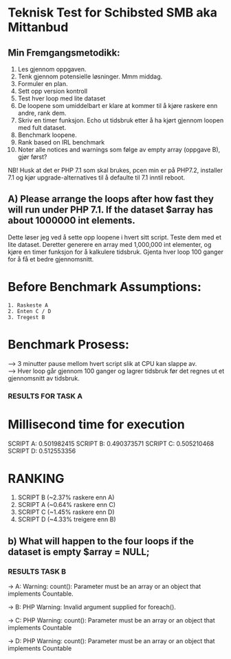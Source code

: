 # Teknisk Test for Schibsted SMB aka Mittanbud

## Min Fremgangsmetodikk:
1. Les gjennom oppgaven.
2. Tenk gjennom potensielle løsninger. Mmm middag.
3. Formuler en plan.
4. Sett opp version kontroll
5. Test hver loop med lite dataset
6. De loopene som umiddelbart er klare at kommer til å kjøre raskere enn andre, rank dem.
7. Skriv en timer funksjon. Echo ut tidsbruk etter å ha kjørt gjennom loopen med fult dataset.
8. Benchmark loopene.
9. Rank based on IRL benchmark
10. Noter alle notices and warnings som følge av empty array (oppgave B), gjør først?

NB! Husk at det er PHP 7.1 som skal brukes, pcen min er på PHP7.2, installer 7.1 og kjør upgrade-alternatives til å defaulte til 7.1 inntil reboot.



## A) Please arrange the loops after how fast they will run under PHP 7.1. If the dataset $array has about 1000000 int elements.

Dette løser jeg ved å sette opp loopene i hvert sitt script. Teste dem med et lite dataset.
Deretter generere en array med 1,000,000 int elementer, og kjøre en timer funksjon for å kalkulere tidsbruk.
Gjenta hver loop 100 ganger for å få et bedre gjennomsnitt.

# Before Benchmark Assumptions:
	1. Raskeste A
	2. Enten C / D
	3. Tregest B

# Benchmark Prosess:
--> 3 minutter pause mellom hvert script slik at CPU kan slappe av. <br>
--> Hver loop går gjennom 100 ganger og lagrer tidsbruk før det regnes ut et gjennomsnitt av tidsbruk.


### RESULTS FOR TASK A
# Millisecond time for execution
SCRIPT A: 0.501982415
SCRIPT B: 0.490373571
SCRIPT C: 0.505210468
SCRIPT D: 0.512553356

# RANKING
1. SCRIPT B (~2.37% raskere enn A)
2. SCRIPT A (~0.64% raskere enn C)
3. SCRIPT C (~1.45% raskere enn D)
4. SCRIPT D (~4.33% treigere enn B)


## b) What will happen to the four loops if the dataset is empty $array = NULL;

### RESULTS TASK B
→ A: Warning: count(): Parameter must be an array or an object that implements Countable.

→ B: PHP Warning:  Invalid argument supplied for foreach().

→ C: PHP Warning:  count(): Parameter must be an array or an object that implements Countable

→ D: PHP Warning:  count(): Parameter must be an array or an object that implements Countable
